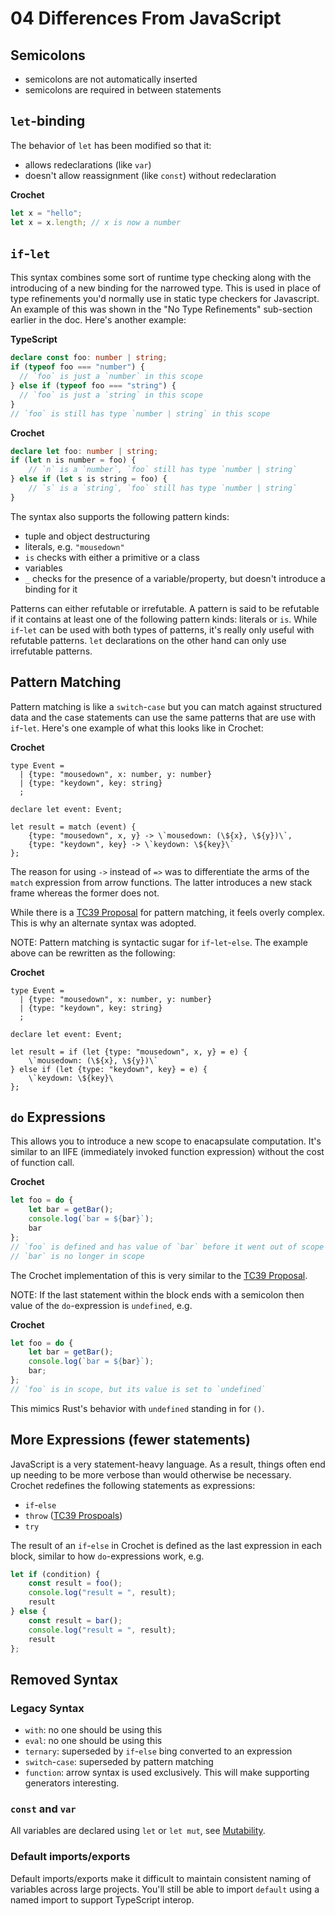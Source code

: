 # 04 Differences From JavaScript

## Semicolons

- semicolons are not automatically inserted
- semicolons are required in between statements

## `let`-binding

The behavior of `let` has been modified so that it:

- allows redeclarations (like `var`)
- doesn't allow reassignment (like `const`) without redeclaration

**Crochet**

```typescript
let x = "hello";
let x = x.length; // x is now a number
```

## `if`-`let`

This syntax combines some sort of runtime type checking along with the
introducing of a new binding for the narrowed type. This is used in place of
type refinements you'd normally use in static type checkers for Javascript. An
example of this was shown in the "No Type Refinements" sub-section earlier in
the doc. Here's another example:

**TypeScript**

```typescript
declare const foo: number | string;
if (typeof foo === "number") {
  // `foo` is just a `number` in this scope
} else if (typeof foo === "string") {
  // `foo` is just a `string` in this scope
}
// `foo` is still has type `number | string` in this scope
```

**Crochet**

```typescript
declare let foo: number | string;
if (let n is number = foo) {
    // `n` is a `number`, `foo` still has type `number | string`
} else if (let s is string = foo) {
    // `s` is a `string`, `foo` still has type `number | string`
}
```

The syntax also supports the following pattern kinds:

- tuple and object destructuring
- literals, e.g. `"mousedown"`
- `is` checks with either a primitive or a class
- variables
- `_` checks for the presence of a variable/property, but doesn't introduce a
  binding for it

Patterns can either refutable or irrefutable. A pattern is said to be refutable
if it contains at least one of the following pattern kinds: literals or `is`.
While `if`-`let` can be used with both types of patterns, it's really only
useful with refutable patterns. `let` declarations on the other hand can only
use irrefutable patterns.

## Pattern Matching

Pattern matching is like a `switch`-`case` but you can match against structured
data and the case statements can use the same patterns that are use with
`if`-`let`. Here's one example of what this looks like in Crochet:

**Crochet**

```
type Event =
  | {type: "mousedown", x: number, y: number}
  | {type: "keydown", key: string}
  ;

declare let event: Event;

let result = match (event) {
    {type: "mousedown", x, y} -> \`mousedown: (\${x}, \${y})\`,
    {type: "keydown", key} -> \`keydown: \${key}\`
};
```

The reason for using `->` instead of `=>` was to differentiate the arms of the
`match` expression from arrow functions. The latter introduces a new stack frame
whereas the former does not.

While there is a [TC39
Proposal](https://github.com/tc39/proposal-pattern-matching) for pattern
matching, it feels overly complex. This is why an alternate syntax was adopted.

NOTE: Pattern matching is syntactic sugar for `if`-`let`-`else`. The example
above can be rewritten as the following:

**Crochet**

```
type Event =
  | {type: "mousedown", x: number, y: number}
  | {type: "keydown", key: string}
  ;

declare let event: Event;

let result = if (let {type: "mousedown", x, y} = e) {
    \`mousedown: (\${x}, \${y})\`
} else if (let {type: "keydown", key} = e) {
    \`keydown: \${key}\
};
```

## `do` Expressions

This allows you to introduce a new scope to enacapsulate computation. It's
similar to an IIFE (immediately invoked function expression) without the cost of
function call.

**Crochet**

```typescript
let foo = do {
    let bar = getBar();
    console.log(`bar = ${bar}`);
    bar
};
// `foo` is defined and has value of `bar` before it went out of scope
// `bar` is no longer in scope
```

The Crochet implementation of this is very similar to the [TC39
Proposal](https://github.com/tc39/proposal-do-expressions).

NOTE: If the last statement within the block ends with a semicolon then value of
the `do`-expression is `undefined`, e.g.

**Crochet**

```typescript
let foo = do {
    let bar = getBar();
    console.log(`bar = ${bar}`);
    bar;
};
// `foo` is in scope, but its value is set to `undefined`
```

This mimics Rust's behavior with `undefined` standing in for `()`.

## More Expressions (fewer statements)

JavaScript is a very statement-heavy language. As a result, things often end up
needing to be more verbose than would otherwise be necessary. Crochet redefines
the following statements as expressions:

- `if`-`else`
- `throw` ([TC39 Prospoals](https://github.com/tc39/proposal-throw-expressions))
- `try`

The result of an `if`-`else` in Crochet is defined as the last expression in
each block, similar to how `do`-expressions work, e.g.

```typescript
let if (condition) {
    const result = foo();
    console.log("result = ", result);
    result
} else {
    const result = bar();
    console.log("result = ", result);
    result
};
```

## Removed Syntax

### Legacy Syntax

- `with`: no one should be using this
- `eval`: no one should be using this
- `ternary`: superseded by `if`-`else` bing converted to an expression
- `switch`-`case`: superseded by pattern matching
- `function`: arrow syntax is used exclusively. This will make supporting
  generators interesting.

### `const` and `var`

All variables are declared using `let` or `let mut`, see
[Mutability](02_mutability.md).

### Default imports/exports

Default imports/exports make it difficult to maintain consistent naming of
variables across large projects. You'll still be able to import `default` using
a named import to support TypeScript interop.
